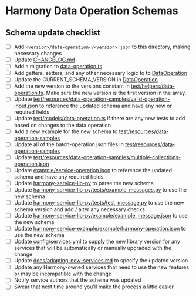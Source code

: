 # Harmony Data Operation Schemas

## Schema update checklist

- [ ] Add `<version>/data-operation-v<version>.json` to this directory, making necessary changes
- [ ] Update [CHANGELOG.md](CHANGELOG.md)
- [ ] Add a migration to [data-operation.ts](../../models/data-operation.ts)
- [ ] Add getters, setters, and any other necessary logic to to [DataOperation](../../models/data-operation.ts)
- [ ] Update the CURRENT_SCHEMA_VERSION in [DataOperation](../../models/data-operation.ts)
- [ ] Add the new version to the versions constant in [test/helpers/data-operation.ts](../../../test/helpers/data-operation.ts). Make sure the new version is the first version in the array.
- [ ] Update [test/resources/data-operation-samples/valid-operation-input.json](../../../test/resources/data-operation-samples/valid-operation-input.json) to reference the updated schema and have any new or required fields
- [ ] Update [test/models/data-operation.ts](../../../test/models/data-operation.ts) if there are any new tests to add based on changes to the data operation
- [ ] Add a new example for the new schema to [test/resources/data-operation-samples](../../../test/resources/data-operation-samples)
- [ ] Update all of the batch<n>-operation.json files in [test/resources/data-operation-samples](../../../test/resources/data-operation-samples)
- [ ] Update [test/resources/data-operation-samples/multiple-collections-operation.json](../../../test/resources/data-operation-samples/multiple-collections-operation.json)
- [ ] Update [example/service-operation.json](../../../example/service-operation.json) to reference the updated schema and have any required fields
- [ ] Update [harmony-service-lib-py](../../../../../@harmony/harmony-service-lib-py/harmony/message.py) to parse the new schema
- [ ] Update [harmony-service-lib-py/tests/example_messages.py](../../../../../@harmony/harmony-service-lib-py/tests/example_messages.py) to use the new schema
- [ ] Update [harmony-service-lib-py/tests/test_message.py](../../../@harmony/harmony-service-lib-py/tests/test_message.py) to use the new schema version and add / alter any necessary checks
- [ ] Update [harmony-service-lib-py/example/example_message.json](../../../@harmony/harmony-service-lib-py/example/example_message.json) to use the new schema
- [ ] Update [harmony-service-example/example/harmony-operation.json](../../../@harmony/harmony-service-example/example/harmony-operation.json) to use the new schema
- [ ] Update [config/services.yml](../../../../../config/services.yml) to supply the new library version for any services that will be automatically or manually upgraded with the change
- [ ] Update [docs/adapting-new-services.md](../../../../../docs/guides/adapting-new-services.md) to specify the updated version
- [ ] Update any Harmony-owned services that need to use the new features or may be incompatible with the change
- [ ] Notify service authors that the schema was updated
- [ ] Swear that next time around you'll make the process a little easier
